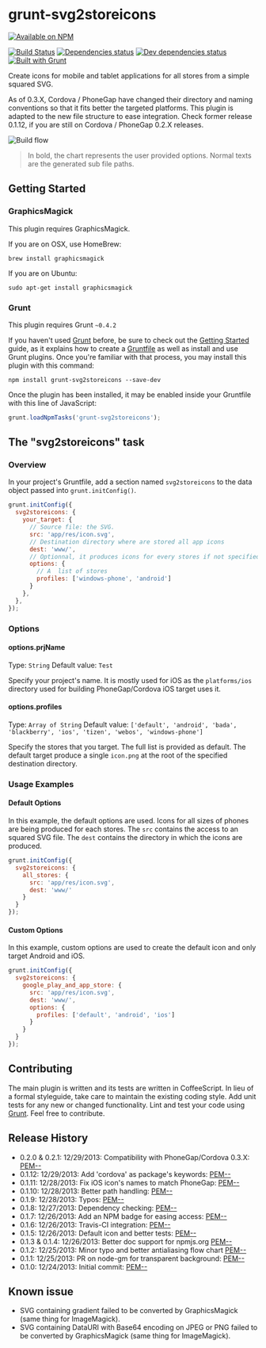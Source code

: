 # grunt-svg2storeicons

[![Available on NPM](https://nodei.co/npm/grunt-svg2storeicons.png?compact=true)](https://npmjs.org/package/grunt-svg2storeicons/)

[![Build Status](https://secure.travis-ci.org/PEM--/grunt-svg2storeicons.png)](http://travis-ci.org/PEM--/grunt-svg2storeicons)
[![Dependencies status](https://david-dm.org/PEM--/grunt-svg2storeicons.png)](https://david-dm.org/PEM--/grunt-svg2storeicons)
[![Dev dependencies status](https://david-dm.org/PEM--/grunt-svg2storeicons/dev-status.png)](https://david-dm.org/PEM--/grunt-svg2storeicons/#info=devDependencies)
[![Built with Grunt](https://cdn.gruntjs.com/builtwith.png)](http://gruntjs.com/)

Create icons for mobile and tablet applications for all stores from a simple squared SVG.

As of 0.3.X, Cordova / PhoneGap have changed their directory and naming conventions so that it fits better the targeted platforms. This plugin is adapted to the new file structure to ease integration. Check former release  0.1.12, if you are still on Cordova / PhoneGap 0.2.X releases.

![Build flow](https://raw.github.com/PEM--/grunt-svg2storeicons/master/doc/flowchart.png "Build flow")

> In bold, the chart represents the user provided options. Normal texts are the generated sub file paths.

## Getting Started
### GraphicsMagick
This plugin requires GraphicsMagick.

If you are on OSX, use HomeBrew:
```
brew install graphicsmagick
```

If you are on Ubuntu:
```
sudo apt-get install graphicsmagick
```

### Grunt
This plugin requires Grunt `~0.4.2`

If you haven't used [Grunt](http://gruntjs.com/) before, be sure to check out the [Getting Started](http://gruntjs.com/getting-started) guide, as it explains how to create a [Gruntfile](http://gruntjs.com/sample-gruntfile) as well as install and use Grunt plugins. Once you're familiar with that process, you may install this plugin with this command:

```shell
npm install grunt-svg2storeicons --save-dev
```

Once the plugin has been installed, it may be enabled inside your Gruntfile with this line of JavaScript:

```js
grunt.loadNpmTasks('grunt-svg2storeicons');
```

## The "svg2storeicons" task
### Overview
In your project's Gruntfile, add a section named `svg2storeicons` to the data object passed into `grunt.initConfig()`.

```js
grunt.initConfig({
  svg2storeicons: {
    your_target: {
      // Source file: the SVG.
      src: 'app/res/icon.svg',
      // Destination directory where are stored all app icons
      dest: 'www/',
      // Optionnal, it produces icons for every stores if not specified
      options: {
        // A  list of stores
        profiles: ['windows-phone', 'android']
      }
    },
  },
});
```

### Options
#### options.prjName
Type: `String`
Default value: `Test`

Specify your project's name. It is mostly used for iOS as the `platforms/ios` directory used for building PhoneGap/Cordova iOS target uses it.

#### options.profiles
Type: `Array of String`
Default value: `['default', 'android', 'bada', 'blackberry', 'ios', 'tizen', 'webos', 'windows-phone']`

Specify the stores that you target. The full list is provided as default. The default target produce a single `icon.png` at the root of the specified destination directory.

### Usage Examples
#### Default Options
In this example, the default options are used. Icons for all sizes of phones are being produced for each stores. The `src` contains the access to an squared SVG file. The `dest` contains the directory in which the icons are produced.
```js
grunt.initConfig({
  svg2storeicons: {
    all_stores: {
      src: 'app/res/icon.svg',
      dest: 'www/'
    }
  }
});
```

#### Custom Options
In this example, custom options are used to create the default icon and only target Android and iOS.
```js
grunt.initConfig({
  svg2storeicons: {
    google_play_and_app_store: {
      src: 'app/res/icon.svg',
      dest: 'www/',
      options: {
        profiles: ['default', 'android', 'ios']
      }
    }
  }
});
```

## Contributing
The main plugin is written and its tests are written in CoffeeScript. In lieu of a formal styleguide, take care to maintain the existing coding style. Add unit tests for any new or changed functionality. Lint and test your code using [Grunt](http://gruntjs.com/). Feel free to contribute.

## Release History
* 0.2.0 & 0.2.1: 12/29/2013: Compatibility with PhoneGap/Cordova 0.3.X: [PEM--](https://github.com/PEM--)
* 0.1.12: 12/29/2013: Add 'cordova' as package's keywords: [PEM--](https://github.com/PEM--)
* 0.1.11: 12/28/2013: Fix iOS icon's names to match PhoneGap: [PEM--](https://github.com/PEM--)
* 0.1.10: 12/28/2013: Better path handling: [PEM--](https://github.com/PEM--)
* 0.1.9: 12/28/2013: Typos: [PEM--](https://github.com/PEM--)
* 0.1.8: 12/27/2013: Dependency checking: [PEM--](https://github.com/PEM--)
* 0.1.7: 12/26/2013: Add an NPM badge for easing access: [PEM--](https://github.com/PEM--)
* 0.1.6: 12/26/2013: Travis-CI integration: [PEM--](https://github.com/PEM--)
* 0.1.5: 12/26/2013: Default icon and better tests: [PEM--](https://github.com/PEM--)
* 0.1.3 & 0.1.4: 12/26/2013: Better doc support for npmjs.org [PEM--](https://github.com/PEM--)
* 0.1.2: 12/25/2013: Minor typo and better antialiasing flow chart [PEM--](https://github.com/PEM--)
* 0.1.1: 12/25/2013: PR on node-gm for transparent background: [PEM--](https://github.com/PEM--)
* 0.1.0: 12/24/2013: Initial commit: [PEM--]( https://github.com/PEM-- )

## Known issue
* SVG containing gradient failed to be converted by GraphicsMagick (same thing for ImageMagick).
* SVG containing DataURI with Base64 encoding on JPEG or PNG failed to be converted by GraphicsMagick (same thing for ImageMagick).
